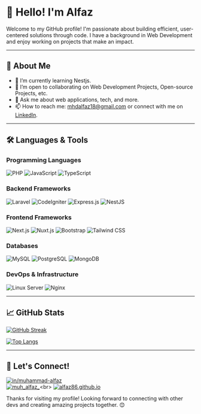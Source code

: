# 👋 Hello! I'm Alfaz

Welcome to my GitHub profile! I'm passionate about building efficient, user-centered solutions through code. I have a background in Web Development and enjoy working on projects that make an impact. 

---

## 🚀 About Me
- 🌱 I’m currently learning Nestjs.
- 👯 I’m open to collaborating on Web Development Projects, Open-source Projects, etc.
- 💬 Ask me about web applications, tech, and more.
- 📫 How to reach me: [mhdalfaz18@gmail.com](mailto:mhdalfaz18@gmail.com) or connect with me on [LinkedIn](https://www.linkedin.com/in/muhammad-alfaz-74a173208).

---

## 🛠️ Languages & Tools

### Programming Languages
![PHP](https://img.shields.io/badge/-PHP-05122A?style=flat&logo=php)
![JavaScript](https://img.shields.io/badge/-JavaScript-05122A?style=flat&logo=javascript)
![TypeScript](https://img.shields.io/badge/-TypeScript-05122A?style=flat&logo=typescript)

### Backend Frameworks
![Laravel](https://img.shields.io/badge/-Laravel-05122A?style=flat&logo=laravel)
![CodeIgniter](https://img.shields.io/badge/-CodeIgniter-05122A?style=flat&logo=codeigniter)
![Express.js](https://img.shields.io/badge/-Express.js-05122A?style=flat&logo=express)
![NestJS](https://img.shields.io/badge/-NestJS-05122A?style=flat&logo=nestjs)

### Frontend Frameworks
![Next.js](https://img.shields.io/badge/-Next.js-05122A?style=flat&logo=next.js)
![Nuxt.js](https://img.shields.io/badge/-Nuxt.js-05122A?style=flat&logo=nuxt.js)
![Bootstrap](https://img.shields.io/badge/-Bootstrap-05122A?style=flat&logo=bootstrap)
![Tailwind CSS](https://img.shields.io/badge/-Tailwind%20CSS-05122A?style=flat&logo=tailwind-css)

### Databases
![MySQL](https://img.shields.io/badge/-MySQL-05122A?style=flat&logo=mysql)
![PostgreSQL](https://img.shields.io/badge/-PostgreSQL-05122A?style=flat&logo=postgresql)
![MongoDB](https://img.shields.io/badge/-MongoDB-05122A?style=flat&logo=mongodb)

### DevOps & Infrastructure
![Linux Server](https://img.shields.io/badge/-Linux%20Server-05122A?style=flat&logo=linux)
![Nginx](https://img.shields.io/badge/-Nginx-05122A?style=flat&logo=nginx)

---

## 📈 GitHub Stats

[![GitHub Streak](https://github-readme-streak-stats.herokuapp.com?user=alfaz86&theme=dracula&hide_border=true)](https://git.io/streak-stats)

[![Top Langs](https://github-readme-stats.vercel.app/api/top-langs/?username=alfaz86&theme=dracula&layout=donut&hide_border=true)](https://github.com/anuraghazra/github-readme-stats)

---

## 🔗 Let's Connect!  
[![in/muhammad-alfaz](https://img.shields.io/badge/in%2Fmuhammad--alfaz-0077B5?style=for-the-badge&logo=linkedin&logoColor=white)](https://www.linkedin.com/in/muhammad-alfaz-74a173208)<br>
[![muh_alfaz_](https://img.shields.io/badge/muh__alfaz__-E4405F?style=for-the-badge&logo=instagram&logoColor=white)](https://www.instagram.com/muh_alfaz_)<br>
[![alfaz86.github.io](https://img.shields.io/badge/alfaz86.github.io-000000?style=for-the-badge&logo=githubpages&logoColor=white)](https://alfaz86.github.io)

Thanks for visiting my profile! Looking forward to connecting with other devs and creating amazing projects together. 😊
